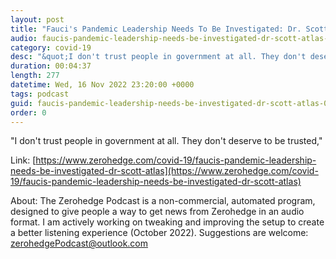 ```yaml
---
layout: post
title: "Fauci's Pandemic Leadership Needs To Be Investigated: Dr. Scott Atlas"
audio: faucis-pandemic-leadership-needs-be-investigated-dr-scott-atlas-0
category: covid-19
desc: "&quot;I don't trust people in government at all. They don't deserve to be trusted,&quot;"
duration: 00:04:37
length: 277
datetime: Wed, 16 Nov 2022 23:20:00 +0000
tags: podcast
guid: faucis-pandemic-leadership-needs-be-investigated-dr-scott-atlas-0
order: 0
---
```

&quot;I don't trust people in government at all. They don't deserve to be trusted,&quot;

Link: [https://www.zerohedge.com/covid-19/faucis-pandemic-leadership-needs-be-investigated-dr-scott-atlas](https://www.zerohedge.com/covid-19/faucis-pandemic-leadership-needs-be-investigated-dr-scott-atlas)

About: The Zerohedge Podcast is a non-commercial, automated program, designed to give people a way to get news from Zerohedge in an audio format.  I am actively working on tweaking and improving the setup to create a better listening experience (October 2022).  Suggestions are welcome: [zerohedgePodcast@outlook.com](mailto:zerohedgePodcast@outlook.com)